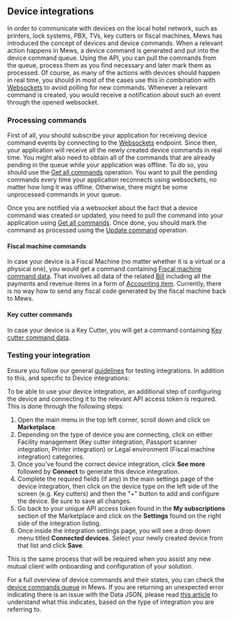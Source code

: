 ## Device integrations

In order to communicate with devices on the local hotel network, such as printers, lock systems, PBX, TVs, key cutters or fiscal machines, Mews has introduced the concept of devices and device commands. When a relevant action happens in Mews, a device command is generated and put into the device command queue. Using the API, you can pull the commands from the queue, process them as you find necessary and later mark them as processed. Of course, as many of the actions with devices should happen in real time, you should in most of the cases use this in combination with [Websockets](../websockets.md) to avoid polling for new commands. Whenever a relevant command is created, you would receive a notification about such an event through the opened websocket.

### Processing commands

First of all, you should subscribe your application for receiving device command events by connecting to the [Websockets](../websockets.md) endpoint. Since then, your application will receive all the newly created device commands in real time. You might also need to obtain all of the commands that are already pending in the queue while your application was offline. To do so, you should use the [Get all commands](../operations/integrations.md#get-all-commands) operation. You want to pull the pending commands every time your application reconnects using websockets, no matter how long it was offline. Otherwise, there might be some unprocessed commands in your queue.

Once you are notified via a websocket about the fact that a device command was created or updated, you need to pull the command into your application using [Get all commands](../operations/integrations.md#get-all-commands). Once done, you should mark the command as processed using the [Update command](../operations/integrations.md#update-command) operation.

#### Fiscal machine commands

In case your device is a Fiscal Machine \(no matter whether it is a virtual or a physical one\), you would get a command containing [Fiscal machine command data](../operations/integrations.md#fiscal-machine-command-data). That involves all data of the related [Bill](../operations/finance.md#bill) including all the payments and revenue items in a form of [Accounting item](../operations/finance.md#accounting-item). Currently, there is no way how to send any fiscal code generated by the fiscal machine back to Mews.

#### Key cutter commands

In case your device is a Key Cutter, you will get a command containing [Key cutter command data](../operations/integrations.md#key-cutter-command-data).

### Testing your integration

Ensure you follow our general [guidelines](../guidelines.md) for testing integrations. In addition to this, and specific to Device integrations:

To be able to use your device integration, an additional step of configuring the device and connecting it to the relevant API access token is required. This is done through the following steps:

1. Open the main menu in the top left corner, scroll down and click on **Marketplace**.
2. Depending on the type of device you are connecting, click on either Facility management (Key cutter integration, Passport scanner integration, Printer integration) or Legal environment (Fiscal machine integration) categories.
3. Once you've found the correct device integration, click **See more** followed by **Connect** to generate this device integration.
4. Complete the required fields (if any) in the main settings page of the device integration, then click on the device type on the left side of the screen (e.g. Key cutters) and then the "+" button to add and configure the device. Be sure to save all changes. 
5. Go back to your unique API access token found in the **My subscriptions** section of the Marketplace and click on the **Settings** found on the right side of the integration listing.
6. Once inside the integration settings page, you will see a drop down menu titled **Connected devices**. Select your newly created device from that list and click **Save**.

This is the same process that will be required when you assist any new mutual client with onboarding and configuration of your solution.

For a full overview of device commands and their states, you can check the [device commands queue](https://intercom.help/mews-systems/en/articles/4245952-device-commands-queue) in Mews. If you are returning an unexpected error indicating there is an issue with the Data JSON, please read [this article](https://intercom.help/mews-systems/en/articles/4394724-data-json-incorrect-or-unsupported-device) to understand what this indicates, based on the type of integration you are referring to.
